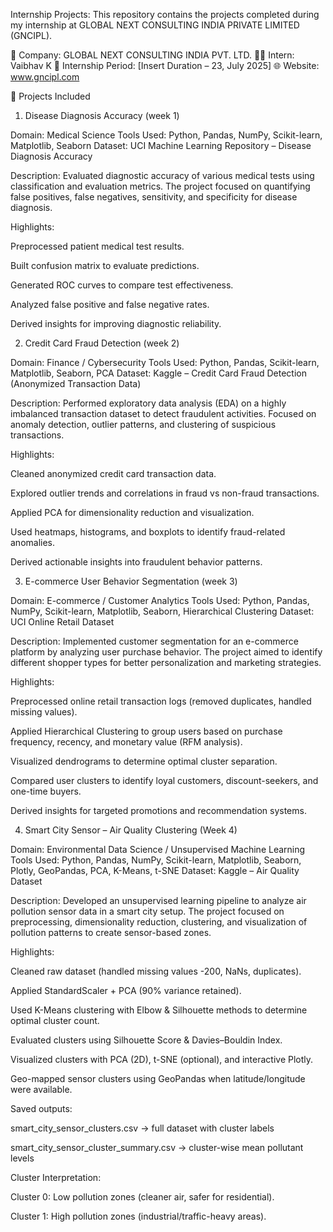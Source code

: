 Internship Projects:
This repository contains the projects completed during my internship at GLOBAL NEXT CONSULTING INDIA PRIVATE LIMITED (GNCIPL).

🏢 Company: GLOBAL NEXT CONSULTING INDIA PVT. LTD.
🧑‍💻 Intern: Vaibhav K
📅 Internship Period: [Insert Duration – 23, July 2025]
🌐 Website: www.gncipl.com

📁 Projects Included
1. Disease Diagnosis Accuracy (week 1)

Domain: Medical Science
Tools Used: Python, Pandas, NumPy, Scikit-learn, Matplotlib, Seaborn
Dataset: UCI Machine Learning Repository – Disease Diagnosis Accuracy

Description:
Evaluated diagnostic accuracy of various medical tests using classification and evaluation metrics. The project focused on quantifying false positives, false negatives, sensitivity, and specificity for disease diagnosis.

Highlights:

Preprocessed patient medical test results.

Built confusion matrix to evaluate predictions.

Generated ROC curves to compare test effectiveness.

Analyzed false positive and false negative rates.

Derived insights for improving diagnostic reliability.

2. Credit Card Fraud Detection (week 2)

Domain: Finance / Cybersecurity
Tools Used: Python, Pandas, Scikit-learn, Matplotlib, Seaborn, PCA
Dataset: Kaggle – Credit Card Fraud Detection (Anonymized Transaction Data)

Description:
Performed exploratory data analysis (EDA) on a highly imbalanced transaction dataset to detect fraudulent activities. Focused on anomaly detection, outlier patterns, and clustering of suspicious transactions.

Highlights:

Cleaned anonymized credit card transaction data.

Explored outlier trends and correlations in fraud vs non-fraud transactions.

Applied PCA for dimensionality reduction and visualization.

Used heatmaps, histograms, and boxplots to identify fraud-related anomalies.

Derived actionable insights into fraudulent behavior patterns.

3. E-commerce User Behavior Segmentation (week 3)

Domain: E-commerce / Customer Analytics
Tools Used: Python, Pandas, NumPy, Scikit-learn, Matplotlib, Seaborn, Hierarchical Clustering
Dataset: UCI Online Retail Dataset

Description:
Implemented customer segmentation for an e-commerce platform by analyzing user purchase behavior. The project aimed to identify different shopper types for better personalization and marketing strategies.

Highlights:

Preprocessed online retail transaction logs (removed duplicates, handled missing values).

Applied Hierarchical Clustering to group users based on purchase frequency, recency, and monetary value (RFM analysis).

Visualized dendrograms to determine optimal cluster separation.

Compared user clusters to identify loyal customers, discount-seekers, and one-time buyers.

Derived insights for targeted promotions and recommendation systems.


4. Smart City Sensor – Air Quality Clustering (Week 4)

Domain: Environmental Data Science / Unsupervised Machine Learning
Tools Used: Python, Pandas, NumPy, Scikit-learn, Matplotlib, Seaborn, Plotly, GeoPandas, PCA, K-Means, t-SNE
Dataset: Kaggle – Air Quality Dataset

Description:
Developed an unsupervised learning pipeline to analyze air pollution sensor data in a smart city setup. The project focused on preprocessing, dimensionality reduction, clustering, and visualization of pollution patterns to create sensor-based zones.

Highlights:

Cleaned raw dataset (handled missing values -200, NaNs, duplicates).

Applied StandardScaler + PCA (90% variance retained).

Used K-Means clustering with Elbow & Silhouette methods to determine optimal cluster count.

Evaluated clusters using Silhouette Score & Davies–Bouldin Index.

Visualized clusters with PCA (2D), t-SNE (optional), and interactive Plotly.

Geo-mapped sensor clusters using GeoPandas when latitude/longitude were available.

Saved outputs:

smart_city_sensor_clusters.csv → full dataset with cluster labels

smart_city_sensor_cluster_summary.csv → cluster-wise mean pollutant levels

Cluster Interpretation:

Cluster 0: Low pollution zones (cleaner air, safer for residential).

Cluster 1: High pollution zones (industrial/traffic-heavy areas).
